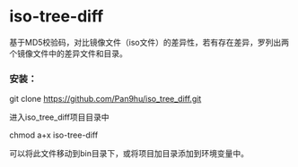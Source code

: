 # iso-tree-diff

基于MD5校验码，对比镜像文件（iso文件）的差异性，若有存在差异，罗列出两个镜像文件中的差异文件和目录。



### 安装：

git clone https://github.com/Pan9hu/iso_tree_diff.git

进入iso_tree_diff项目目录中

chmod a+x iso-tree-diff 

可以将此文件移动到bin目录下，或将项目加目录添加到环境变量中。
